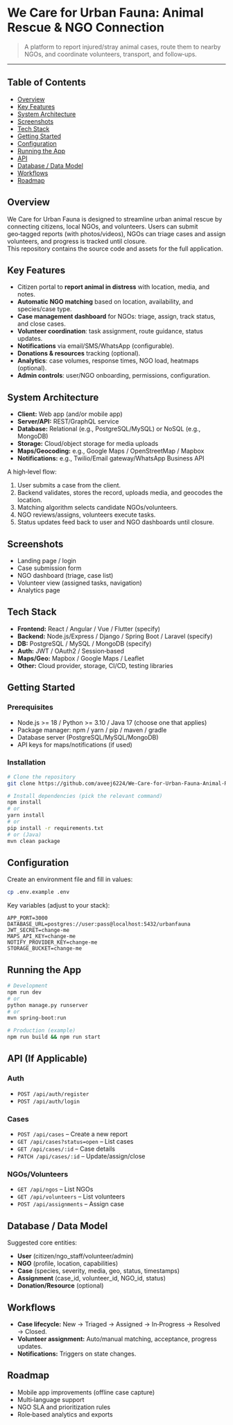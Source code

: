 
# We Care for Urban Fauna: Animal Rescue & NGO Connection

> A platform to report injured/stray animal cases, route them to nearby NGOs, and coordinate volunteers, transport, and follow‑ups.

<!--
This README is generated from your project report. Please replace TODO sections with exact details from your implementation (tech stack, setup, screenshots, API, DB schema, etc.).
-->

---

## Table of Contents
- [Overview](#overview)
- [Key Features](#key-features)
- [System Architecture](#system-architecture)
- [Screenshots](#screenshots)
- [Tech Stack](#tech-stack)
- [Getting Started](#getting-started)
- [Configuration](#configuration)
- [Running the App](#running-the-app)
- [API](#api-if-applicable)
- [Database / Data Model](#database--data-model)
- [Workflows](#workflows)
- [Roadmap](#roadmap)


## Overview
We Care for Urban Fauna is designed to streamline urban animal rescue by connecting citizens, local NGOs, and volunteers. Users can submit geo‑tagged reports (with photos/videos), NGOs can triage cases and assign volunteers, and progress is tracked until closure.  
This repository contains the source code and assets for the full application.


## Key Features
- Citizen portal to **report animal in distress** with location, media, and notes.
- **Automatic NGO matching** based on location, availability, and species/case type.
- **Case management dashboard** for NGOs: triage, assign, track status, and close cases.
- **Volunteer coordination**: task assignment, route guidance, status updates.
- **Notifications** via email/SMS/WhatsApp (configurable).
- **Donations & resources** tracking (optional).
- **Analytics**: case volumes, response times, NGO load, heatmaps (optional).
- **Admin controls**: user/NGO onboarding, permissions, configuration.



## System Architecture
- **Client:** Web app (and/or mobile app)
- **Server/API:** REST/GraphQL service
- **Database:** Relational (e.g., PostgreSQL/MySQL) or NoSQL (e.g., MongoDB)
- **Storage:** Cloud/object storage for media uploads
- **Maps/Geocoding:** e.g., Google Maps / OpenStreetMap / Mapbox
- **Notifications:** e.g., Twilio/Email gateway/WhatsApp Business API

A high‑level flow:
1. User submits a case from the client.
2. Backend validates, stores the record, uploads media, and geocodes the location.
3. Matching algorithm selects candidate NGOs/volunteers.
4. NGO reviews/assigns, volunteers execute tasks.
5. Status updates feed back to user and NGO dashboards until closure.

## Screenshots
- Landing page / login
- Case submission form
- NGO dashboard (triage, case list)
- Volunteer view (assigned tasks, navigation)
- Analytics page

## Tech Stack
- **Frontend:** React / Angular / Vue / Flutter (specify)
- **Backend:** Node.js/Express / Django / Spring Boot / Laravel (specify)
- **DB:** PostgreSQL / MySQL / MongoDB (specify)
- **Auth:** JWT / OAuth2 / Session‑based
- **Maps/Geo:** Mapbox / Google Maps / Leaflet
- **Other:** Cloud provider, storage, CI/CD, testing libraries

## Getting Started
### Prerequisites
- Node.js >= 18 / Python >= 3.10 / Java 17 (choose one that applies)
- Package manager: npm / yarn / pip / maven / gradle
- Database server (PostgreSQL/MySQL/MongoDB)
- API keys for maps/notifications (if used)

### Installation
```bash
# Clone the repository
git clone https://github.com/aveej6224/We-Care-for-Urban-Fauna-Animal-Rescue-NGO-Connection.git

# Install dependencies (pick the relevant command)
npm install
# or
yarn install
# or
pip install -r requirements.txt
# or (Java)
mvn clean package
```

## Configuration
Create an environment file and fill in values:
```bash
cp .env.example .env
```
Key variables (adjust to your stack):
```
APP_PORT=3000
DATABASE_URL=postgres://user:pass@localhost:5432/urbanfauna
JWT_SECRET=change-me
MAPS_API_KEY=change-me
NOTIFY_PROVIDER_KEY=change-me
STORAGE_BUCKET=change-me
```

## Running the App
```bash
# Development
npm run dev
# or
python manage.py runserver
# or
mvn spring-boot:run

# Production (example)
npm run build && npm run start
```

## API (If Applicable)
<!-- TODO: Replace with real endpoints -->
### Auth
- `POST /api/auth/register`
- `POST /api/auth/login`

### Cases
- `POST /api/cases` – Create a new report
- `GET /api/cases?status=open` – List cases
- `GET /api/cases/:id` – Case details
- `PATCH /api/cases/:id` – Update/assign/close

### NGOs/Volunteers
- `GET /api/ngos` – List NGOs
- `GET /api/volunteers` – List volunteers
- `POST /api/assignments` – Assign case

## Database / Data Model
<!-- TODO: Paste your ER diagram or schema -->
Suggested core entities:
- **User** (citizen/ngo_staff/volunteer/admin)
- **NGO** (profile, location, capabilities)
- **Case** (species, severity, media, geo, status, timestamps)
- **Assignment** (case_id, volunteer_id, NGO_id, status)
- **Donation/Resource** (optional)

## Workflows
- **Case lifecycle:** New → Triaged → Assigned → In‑Progress → Resolved → Closed.
- **Volunteer assignment:** Auto/manual matching, acceptance, progress updates.
- **Notifications:** Triggers on state changes.



## Roadmap
- Mobile app improvements (offline case capture)
- Multi‑language support
- NGO SLA and prioritization rules
- Role‑based analytics and exports



